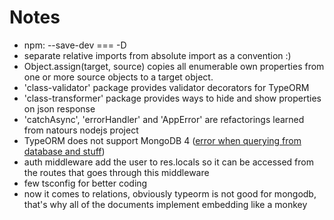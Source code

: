 # Notes

- npm: --save-dev === -D
- separate relative imports from absolute import as a convention :)
- Object.assign(target, source) copies all enumerable own properties from one or more source objects to a target object.
- 'class-validator' package provides validator decorators for TypeORM
- 'class-transformer' package provides ways to hide and show properties on json response
- 'catchAsync', 'errorHandler' and 'AppError' are refactorings learned from natours nodejs project
- TypeORM does not support MongoDB 4 ([error when querying from database and stuff](https://stackoverflow.com/questions/68908467/typeorm-and-mongodb-and-repositories-cannot-read-property-prototype-of-undefi))
- auth middleware add the user to res.locals so it can be accessed from the routes that goes through this middleware
- few tsconfig for better coding
- now it comes to relations, obviously typeorm is not good for mongodb, that's why all of the documents implement embedding like a monkey

